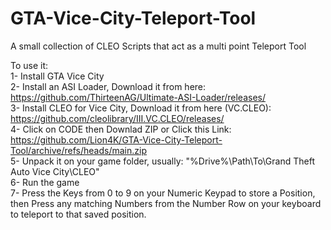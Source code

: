 # GTA-Vice-City-Teleport-Tool  
A small collection of CLEO Scripts that act as a multi point Teleport Tool  

To use it:  
1- Install GTA Vice City  
2- Install an ASI Loader, Download it from here: https://github.com/ThirteenAG/Ultimate-ASI-Loader/releases/  
3- Install CLEO for Vice City, Download it from here (VC.CLEO): https://github.com/cleolibrary/III.VC.CLEO/releases/  
4- Click on CODE then Downlad ZIP or Click this Link: https://github.com/Lion4K/GTA-Vice-City-Teleport-Tool/archive/refs/heads/main.zip     
5- Unpack it on your game folder, usually: "%Drive%\Path\To\Grand Theft Auto Vice City\CLEO\"  
6- Run the game  
7- Press the Keys from 0 to 9 on your Numeric Keypad to store a Position, then Press any matching Numbers from the Number Row on your keyboard to teleport to that saved position.  
